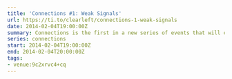 ```yaml
---
title: 'Connections #1: Weak Signals'
url: https://ti.to/clearleft/connections-1-weak-signals
date: 2014-02-04T19:00:00Z
summary: Connections is the first in a new series of events that will explore the edges of design, technology and science.
series: connections
start: 2014-02-04T19:00:00Z
end: 2014-02-04T20:00:00Z
tags:
- venue:9c2xrvc4+cq
---
```

